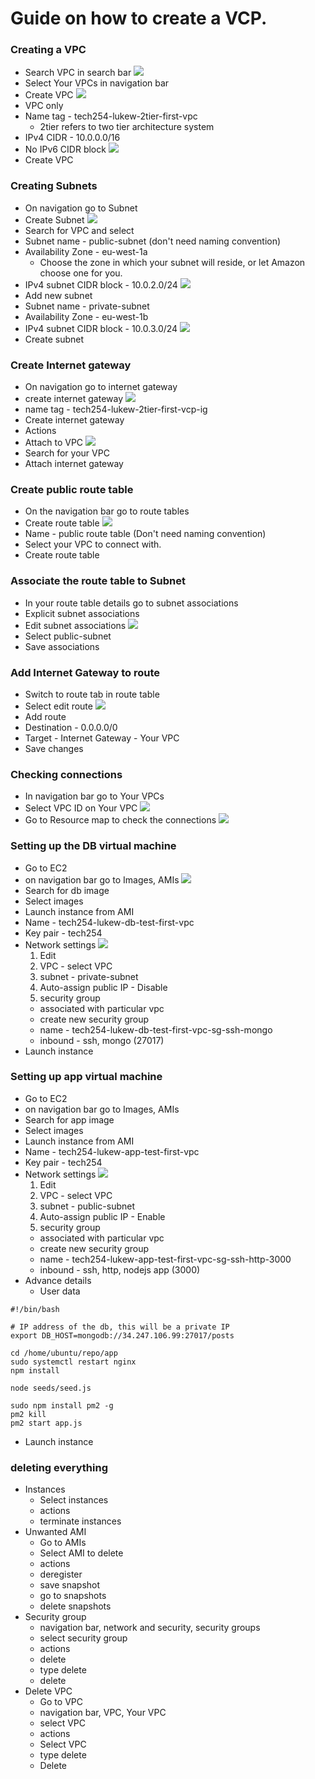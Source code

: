 # Guide on how to create a VCP.


### Creating a VPC 
- Search VPC in search bar
![](images/vpc1.png)
- Select Your VPCs in navigation bar
- Create VPC
![](images/vpc2.png)
- VPC only
- Name tag - tech254-lukew-2tier-first-vpc
  - 2tier refers to two tier architecture system
- IPv4 CIDR - 10.0.0.0/16
- No IPv6 CIDR block
![](images/vpc3.png)
- Create VPC

### Creating Subnets
- On navigation go to Subnet
- Create Subnet
![](images/vpc4.png)
- Search for VPC and select
- Subnet name - public-subnet (don't need naming convention)
- Availability Zone - eu-west-1a
  - Choose the zone in which your subnet will reside, or let Amazon choose one for you.
- IPv4 subnet CIDR block - 10.0.2.0/24
![](images/vpc5.png)
- Add new subnet 
- Subnet name - private-subnet
- Availability Zone - eu-west-1b
- IPv4 subnet CIDR block - 10.0.3.0/24
![](images/vpc5.png)
- Create subnet

### Create Internet gateway
- On navigation go to internet gateway
- create internet gateway
![](images/vpc6.png)
- name tag - tech254-lukew-2tier-first-vcp-ig
- Create internet gateway
- Actions 
- Attach to VPC
![](images/vpc7.png)
- Search for your VPC
- Attach internet gateway

### Create public route table
- On the navigation bar go to route tables
- Create route table
![](images/vpc8.png)
- Name - public route table (Don't need naming convention)
- Select your VPC to connect with.
- Create route table

### Associate the route table to Subnet
- In your route table details go to subnet associations
- Explicit subnet associations
- Edit subnet associations
![](images/vpc9.png)
- Select public-subnet
- Save associations

### Add Internet Gateway to route
- Switch to route tab in route table
- Select edit route
![](images/vpc10.png)
- Add route
- Destination - 0.0.0.0/0
- Target - Internet Gateway - Your VPC
- Save changes

### Checking connections
- In navigation bar go to Your VPCs
- Select VPC ID on Your VPC
![](images/vpc11.png)
- Go to Resource map to check the connections
![](images/vpc12.png)

### Setting up the DB virtual machine
- Go to EC2
- on navigation bar go to Images, AMIs
![](images/vpc13.png)
- Search for db image
- Select images
- Launch instance from AMI
- Name - tech254-lukew-db-test-first-vpc
- Key pair - tech254
- Network settings
![](images/vpc14.png)
  1. Edit
  2. VPC - select VPC
  3. subnet - private-subnet
  4. Auto-assign public IP - Disable
  5. security group
    - associated with particular vpc
    - create new security group
    - name - tech254-lukew-db-test-first-vpc-sg-ssh-mongo
    - inbound - ssh, mongo (27017)
- Launch instance

### Setting up app virtual machine
- Go to EC2
- on navigation bar go to Images, AMIs
- Search for app image
- Select images
- Launch instance from AMI
- Name - tech254-lukew-app-test-first-vpc
- Key pair - tech254
- Network settings
![](images/vpc14.png)
  1. Edit
  2. VPC - select VPC
  3. subnet - public-subnet
  4. Auto-assign public IP - Enable
  5. security group
    - associated with particular vpc
    - create new security group
    - name - tech254-lukew-app-test-first-vpc-sg-ssh-http-3000
    - inbound - ssh, http, nodejs app (3000)
- Advance details
  - User data
```
#!/bin/bash

# IP address of the db, this will be a private IP
export DB_HOST=mongodb://34.247.106.99:27017/posts

cd /home/ubuntu/repo/app
sudo systemctl restart nginx
npm install

node seeds/seed.js

sudo npm install pm2 -g
pm2 kill
pm2 start app.js
```
- Launch instance

### deleting everything
- Instances
  - Select instances
  - actions
  - terminate instances
- Unwanted AMI
  - Go to AMIs
  - Select AMI to delete
  - actions 
  - deregister
  - save snapshot
  - go to snapshots
  - delete snapshots
- Security group
  - navigation bar, network and security, security groups
  - select security group
  - actions
  - delete
  - type delete
  - delete
- Delete VPC
  - Go to VPC
  - navigation bar, VPC, Your VPC
  - select VPC
  - actions
  - Select VPC
  - type delete
  - Delete
